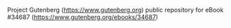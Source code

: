 Project Gutenberg (https://www.gutenberg.org) public repository for eBook #34687 (https://www.gutenberg.org/ebooks/34687)
